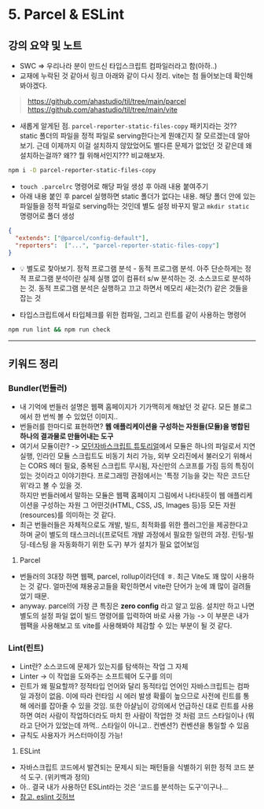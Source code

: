 # 5. Parcel & ESLint

## 강의 요약 및 노트

- SWC => 우리나라 분이 만드신 타입스크립트 컴파일러라고 함(아하..)
- 교재에 누락된 것 같아서 링크 아래와 같이 다시 정리. vite는 첨 들어보는데 확인해봐야겠다.
> https://github.com/ahastudio/til/tree/main/parcel
https://github.com/ahastudio/til/tree/main/vite

- 새롭게 알게된 점. `parcel-reporter-static-files-copy` 패키지라는 것?? static 폴더의 파일을 정적 파일로 serving한다는게 뭔얘긴지 잘 모르겠는데 알아보기. 근데 이제까지 이걸 설치하지 않았었어도 별다른 문제가 없었던 것 같은데 왜 설치하는걸까? 왜?? 뭘 위해서인지??? 비교해보자.

```bash
npm i -D parcel-reporter-static-files-copy
```

- `touch .parcelrc` 명령어로 해당 파일 생성 후 아래 내용 붙여주기
- 아래 내용 붙인 후 parcel 실행하면 static 폴더가 없다는 내용. 해당 폴더 안에 있는 파일들을 정적 파일로 serving하는 것인데 별도 설정 바꾸지 말고 `mkdir static` 명령어로 폴더 생성

```JSON
{
  "extends": ["@parcel/config-default"],
  "reporters":  ["...", "parcel-reporter-static-files-copy"]
}
```

- 💡 별도로 찾아보기. 정적 프로그램 분석 - 동적 프로그램 분석. 아주 단순하게는 정적 프로그램 분석이란 실제 실행 없이 컴퓨터 s/w 분석하는 것. 소스코드로 분석하는 것. 동적 프로그램 분석은 실행하고 끄고 하면서 메모리 새는것(?) 같은 것들을 잡는 것

- 타입스크립트에서 타입체크를 위한 컴파일, 그리고 린트를 같이 사용하는 명령어

```bash
npm run lint && npm run check
```

---

## 키워드 정리

### Bundler(번들러)
- 내 기억에 번들러 설명은 웹팩 홈페이지가 기가맥히게 해놨던 것 같다. 모든 블로그에서 한 번씩 볼 수 있었던 이미지.. 
- 번들러를 한마디로 표현하면? __웹 애플리케이션을 구성하는 자원들(모듈)을 병합된 하나의 결과물로 만들어내는 도구__
- 여기서 모듈이란? -> [모던자바스크립트 튜토리얼](https://ko.javascript.info/modules-intro)에서 모듈은 하나의 파일로서 지연실행, 인라인 모듈 스크립트도 비동기 처리 가능, 외부 오리진에서 불러오기 위해서는 CORS 헤더 필요, 중복된 스크립트 무시됨, 자신만의 스코프를 가짐 등의 특징이 있는 것이라고 이야기한다. 프로그래밍 관점에서는 '특정 기능을 갖는 작은 코드단위'라고 볼 수 있을 것.  
하지만 번들러에서 말하는 모듈은 웹팩 홈페이지 그림에서 나타내듯이 웹 애플리케이션을 구성하는 자원 그 어떤것(HTML, CSS, JS, Images 등)등 모든 자원(resources)를 의미하는 것 같다.
- 최근 번들러들은 자체적으로도 개발, 빌드, 최적화를 위한 플러그인을 제공한다고 하며 굳이 별도의 태스크러너(프로덕트 개발 과정에서 필요한 일련의 과정. 린팅-빌딩-테스팅 을 자동화하기 위한 도구) 부가 설치가 필요 없어보임

1. Parcel
- 번들러의 3대장 하면 웹팩, parcel, rollup이라던데 ㅎ. 최근 Vite도 꽤 많이 사용하는 것 같다. 얼마전에 채용공고들을 확인하면서 vite란 단어가 눈에 꽤 많이 걸려들었기 때문.
- anyway. parcel의 가장 큰 특징은 __zero config__ 라고 알고 있음. 설치만 하고 나면 별도의 설정 파일 없이 빌드 명령어를 입력하여 바로 사용 가능 -> 이 부분은 내가 웹팩을 사용해보고 또 vite를 사용해봐야 체감할 수 있는 부분이 될 것 같다.


### Lint(린트)
- Lint란? 소스코드에 문제가 있는지를 탐색하는 작업 그 자체
- Linter -> 이 작업을 도와주는 소프트웨어 도구를 의미
- 린트가 왜 필요할까? 정적타입 언어와 달리 동적타입 언어인 자바스크립트는 컴파일 과정이 없음. 이에 따라 런타임 시 에러 발생 확률이 높으므로 사전에 린트를 통해 에러를 잡아줄 수 있을 것임. 또한 아샬님이 강의에서 언급하신 대로 린트를 사용하면 여러 사람이 작업하더라도 마치 한 사람이 작업한 것 처럼 코드 스타일이나 (뭐라고 단어가 있었는데 까먹.. 스타일이 아니고.. 컨벤션?) 컨벤션을 통일할 수 있음
- 규칙도 사용자가 커스터마이징 가능!

1. ESLint
- 자바스크립트 코드에서 발견되는 문제시 되는 패턴들을 식별하기 위한 정적 코드 분석 도구. (위키백과 정의)
- 아.. 결국 내가 사용하던 ESLint라는 것은 '코드를 분석하는 도구'이구나... 
- [참고. eslint 깃허브](https://github.com/eslint/eslint)
